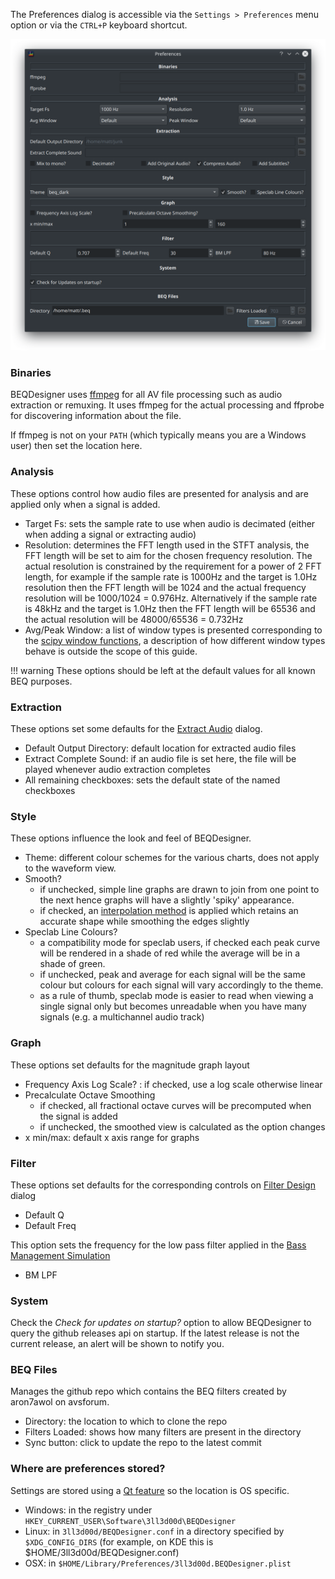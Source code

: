 The Preferences dialog is accessible via the `Settings > Preferences` menu option or via the `CTRL+P` keyboard shortcut.

![Preferences Dialog](../img/preferences.png)

### Binaries

BEQDesigner uses [ffmpeg](https://ffmpeg.org/) for all AV file processing such as audio extraction or remuxing. It uses ffmpeg for the actual processing and ffprobe for discovering information about the file.

If ffmpeg is not on your `PATH` (which typically means you are a Windows user) then set the location here.

### Analysis

These options control how audio files are presented for analysis and are applied only when a signal is added.

* Target Fs: sets the sample rate to use when audio is decimated (either when adding a signal or extracting audio)
* Resolution: determines the FFT length used in the STFT analysis, the FFT length will be set to aim for the chosen frequency resolution. The actual resolution is constrained by the requirement for a power of 2 FFT length, for example if the sample rate is 1000Hz and the target is 1.0Hz resolution then the FFT length will be 1024 and the actual frequency resolution will be 1000/1024 = 0.976Hz. Alternatively if the sample rate is 48kHz and the target is 1.0Hz then the FFT length will be 65536 and the actual resolution will be 48000/65536 = 0.732Hz
* Avg/Peak Window: a list of window types is presented corresponding to the [scipy window functions](https://docs.scipy.org/doc/scipy/reference/signal.windows.html#module-scipy.signal.windows), a description of how different window types behave is outside the scope of this guide.

!!! warning
    These options should be left at the default values for all known BEQ purposes.
    
### Extraction

These options set some defaults for the [Extract Audio](./extract_audio.md) dialog.

* Default Output Directory: default location for extracted audio files
* Extract Complete Sound: if an audio file is set here, the file will be played whenever audio extraction completes
* All remaining checkboxes: sets the default state of the named checkboxes

### Style

These options influence the look and feel of BEQDesigner.

* Theme: different colour schemes for the various charts, does not apply to the waveform view.
* Smooth?
  * if unchecked, simple line graphs are drawn to join from one point to the next hence graphs will have a slightly 'spiky' appearance.
  * if checked, an [interpolation method](https://docs.scipy.org/doc/scipy/reference/generated/scipy.interpolate.PchipInterpolator.html#scipy.interpolate.PchipInterpolator) is applied which retains an accurate shape while smoothing the edges slightly
* Speclab Line Colours?
  * a compatibility mode for speclab users, if checked each peak curve will be rendered in a shade of red while the average will be in a shade of green.
  * if unchecked, peak and average for each signal will be the same colour but colours for each signal will vary accordingly to the theme. 
  * as a rule of thumb, speclab mode is easier to read when viewing a single signal only but becomes unreadable when you have many signals (e.g. a multichannel audio track)

### Graph

These options set defaults for the magnitude graph layout

* Frequency Axis Log Scale? : if checked, use a log scale otherwise linear
* Precalculate Octave Smoothing
  * if checked, all fractional octave curves will be precomputed when the signal is added
  * if unchecked, the smoothed view is calculated as the option changes
* x min/max: default x axis range for graphs

### Filter

These options set defaults for the corresponding controls on [Filter Design](./add_filter.md) dialog 

* Default Q
* Default Freq

This option sets the frequency for the low pass filter applied in the [Bass Management Simulation](../workflow/bass_management.md)

* BM LPF

### System

Check the *Check for updates on startup?* option to allow BEQDesigner to query the github releases api on startup. If the latest release is not the current release, an alert will be shown to notify you.

### BEQ Files

Manages the github repo which contains the BEQ filters created by aron7awol on avsforum.

* Directory: the location to which to clone the repo
* Filters Loaded: shows how many filters are present in the directory
* Sync button: click to update the repo to the latest commit

### Where are preferences stored?

Settings are stored using a [Qt feature](https://doc.qt.io/qt-5/qsettings.html#locations-where-application-settings-are-stored) so the location is OS specific.

* Windows: in the registry under `HKEY_CURRENT_USER\Software\3ll3d00d\BEQDesigner`
* Linux: in `3ll3d00d/BEQDesigner.conf` in a directory specified by `$XDG_CONFIG_DIRS` (for example, on KDE this is $HOME/3ll3d00d/BEQDesigner.conf)
* OSX: in `$HOME/Library/Preferences/3ll3d00d.BEQDesigner.plist`
